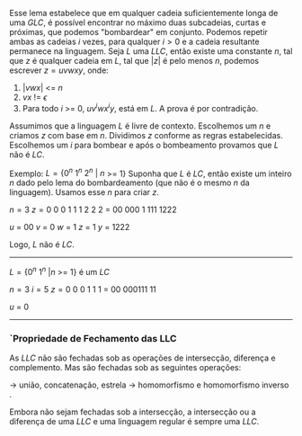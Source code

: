 
Esse lema estabelece que em qualquer cadeia suficientemente longa de uma $GLC$, é possível encontrar no máximo duas subcadeias, curtas e próximas, que podemos "bombardear" em conjunto.
Podemos repetir ambas as cadeias $i$ vezes, para qualquer $i > 0$ e a cadeia resultante permanece na linguagem.
Seja $L$ uma $LLC$, então existe uma constante $n$, tal que $z$ é qualquer cadeia em $L$, tal que $|z|$ é pelo menos $n$, podemos escrever $z = uvwxy$, onde:

1) $|vwx|$ <= $n$
2) $vx$ != $\epsilon$
3) Para todo $i$ >= 0, $uv^iwx^iy$, está em $L$. A prova é por contradição.

Assumimos que a linguagem $L$ é livre de contexto. Escolhemos um $n$ e criamos $z$ com base em $n$. Dividimos $z$ conforme as regras estabelecidas. Escolhemos um $i$ para bombear e após o bombeamento provamos que $L$ não é $LC$. 

Exemplo: $L = \{ 0^n \ 1^n\ 2^n \ | \ n$ >= $1 \}$
Suponha que $L$ é $LC$, então existe um inteiro $n$ dado pelo lema do bombardeamento (que não é o mesmo $n$ da linguagem). Usamos esse $n$ para criar $z$.

$n = 3$ 
$z = 0 \ 0 \ 0 \ 1 \ 1 \ 1 \ 2 \ 2 \ 2$ = $00$ $000$ $1$ $111$ $1222$  

$u$ = $00$
$v$ = $0$
$w$ = $1$
$z$ = $1$ 
$y$ = $1222$ 

Logo, $L$ não é $LC$.

----

$L = \{0^n \ 1^n \ | n$ >= $1 \}$ é um $LC$

$n = 3$     $i = 5$
$z = 0 \ 0 \ 0 \ 1 \ 1 \ 1$ = $00 \ 000111 \ 11$ 

$u$ = $0$ 

----

### `Propriedade de Fechamento das LLC

As $LLC$ não são fechadas sob as operações de intersecção, diferença e complemento.
Mas são fechadas sob as seguintes operações: 

 -> união, concatenação, estrela
 -> homomorfismo e homomorfismo inverso .

Embora não sejam fechadas sob a intersecção, a intersecção ou a diferença de uma $LLC$ e uma linguagem regular é sempre uma $LLC$.